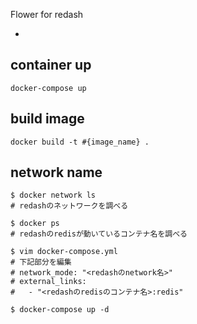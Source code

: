 Flower for redash

-

## container up

```
docker-compose up
```


## build image

```
docker build -t #{image_name} .
```


## network name

```
$ docker network ls
# redashのネットワークを調べる

$ docker ps
# redashのredisが動いているコンテナ名を調べる

$ vim docker-compose.yml
# 下記部分を編集
# network_mode: "<redashのnetwork名>"
# external_links:
#   - "<redashのredisのコンテナ名>:redis"

$ docker-compose up -d
```
